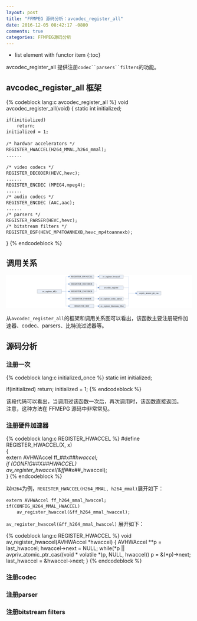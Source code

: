 ```yaml
---
layout: post
title: "FFMPEG 源码分析：avcodec_register_all"
date: 2016-12-05 08:42:17 -0800
comments: true
categories: FFMPEG源码分析
---
```


* list element with functor item
{:toc}

avcodec_register_all 提供注册`codec``parsers``filters`的功能。

<!--more-->

## avcodec_register_all 框架  

{% codeblock lang:c avcodec_register_all %}
void avcodec_register_all(void)
{
    static int initialized;

    if(initialized)
        return;
    initialized = 1;

    /* hardwar accelerators */
    REGISTER_HWACCEL(H264_MMAL,h264_mmal);
    ......

    /* video codecs */
    REGISTER_DECODER(HEVC,hevc);
    ......
    REGISTER_ENCDEC (MPEG4,mpeg4);
    ......
    /* audio codecs */
    REGISTER_ENCDEC (AAC,aac);
    ......
    /* parsers */
    REGISTER_PARSER(HEVC,hevc);
    /* bitstream filters */
    REGISTER_BSF(HEVC_MP4TOANNEXB,hevc_mp4toannexb);
}
{% endcodeblock %}

## 调用关系  

<img src="/images/avcodec_register_all/avcodec_register_all.png">

从`avcodec_register_all`的框架和调用关系图可以看出，该函数主要注册硬件加速器、codec、parsers、比特流过滤器等。

## 源码分析

### 注册一次

{% codeblock lang:c initialized_once %}
static int initialized;

if(initialized)
    return;
initialized = 1;
{% endcodeblock %}

该段代码可以看出，当调用过该函数一次后，再次调用时，该函数直接返回。  
注意，这种方法在 FFMEPG 源码中非常常见。  

### 注册硬件加速器

{% codeblock lang:c REGISTER_HWACCEL %}
#define REGISTER_HWACCEL(X, x)                                          \
    {                                                                   \
        extern AVHWAccel ff_##x##_hwaccel;                              \
        if (CONFIG_##X##_HWACCEL)                                       \
            av_register_hwaccel(&ff_##x##_hwaccel);                     \
    }
{% endcodeblock %}

以`H264`为例，`REGISTER_HWACCEL(H264_MMAL, h264_mmal)`展开如下：

```
extern AVHWAccel ff_h264_mmal_hwaccel;
if(CONFIG_H264_MMAL_HWACCEL)
    av_register_hwaccel(&ff_h264_mmal_hwaccel);
```

`av_register_hwaccel(&ff_h264_mmal_hwaccel)` 展开如下：

{% codeblock lang:c REGISTER_HWACCEL %}
void av_register_hwaccel(AVHWAccel *hwaccel)
{
    AVHWAccel **p = last_hwaccel;
    hwaccel->next = NULL;
    while(*p || avpriv_atomic_ptr_cas((void * volatile *)p, NULL, hwaccel))
        p = &(*p)->next;
    last_hwaccel = &hwaccel->next;
}
{% endcodeblock %}

### 注册codec  

### 注册parser  

### 注册bitstream filters 





